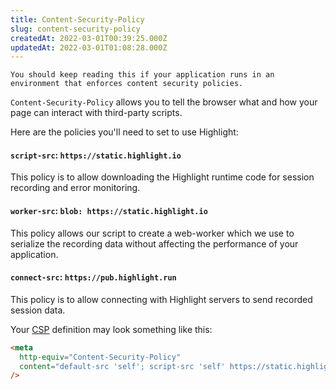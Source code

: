 ```yaml
---
title: Content-Security-Policy
slug: content-security-policy
createdAt: 2022-03-01T00:39:25.000Z
updatedAt: 2022-03-01T01:08:28.000Z
---
```


```hint
You should keep reading this if your application runs in an environment that enforces content security policies.
```

`Content-Security-Policy` allows you to tell the browser what and how your page can interact with third-party scripts.

Here are the policies you'll need to set to use Highlight:

#### `script-src`: `https://static.highlight.io`
This policy is to allow downloading the Highlight runtime code for session recording and error monitoring.

#### `worker-src`: `blob: https://static.highlight.io`
This policy allows our script to create a web-worker which we use to serialize the recording data without affecting the performance of your application.

#### `connect-src`: `https://pub.highlight.run`
This policy is to allow connecting with Highlight servers to send recorded session data.

Your [CSP](https://developer.mozilla.org/en-US/docs/Web/HTTP/CSP) definition may look something like this:

```html
<meta
  http-equiv="Content-Security-Policy"
  content="default-src 'self'; script-src 'self' https://static.highlight.io; worker-src: blob: https://static.highlight.io; connect-src https://pub.highlight.run;"
/>
```
